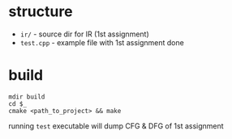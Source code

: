 # structure

- `ir/` - source dir for IR (1st assignment)
- `test.cpp` - example file with 1st assignment done

# build

```
mdir build
cd $_
cmake <path_to_project> && make
```

running `test` executable will dump CFG & DFG of 1st assignment
